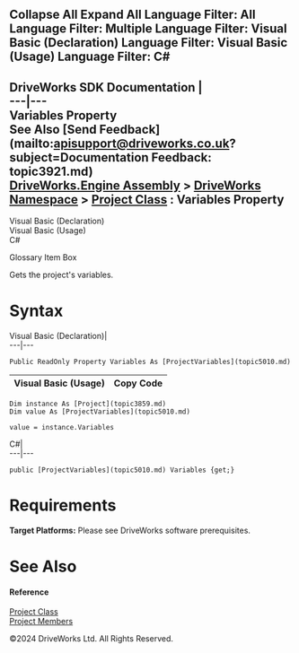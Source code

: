        

 Collapse All Expand All  Language Filter: All  Language Filter: Multiple  Language Filter: Visual Basic (Declaration) Language Filter: Visual Basic (Usage) Language Filter: C#  
---  
DriveWorks SDK Documentation  |   
---|---  
Variables Property   
See Also [Send Feedback](mailto:apisupport@driveworks.co.uk?subject=Documentation Feedback: topic3921.md)  
[DriveWorks.Engine Assembly](topic2156.md) > [DriveWorks Namespace](topic2159.md) > [Project Class](topic3859.md) : Variables Property  
---  
  
Visual Basic (Declaration)    
Visual Basic (Usage)    
C# 

Glossary Item Box

Gets the project's variables. 

# Syntax

Visual Basic (Declaration)|   
---|---  
      
    
    Public ReadOnly Property Variables As [ProjectVariables](topic5010.md)  
  
Visual Basic (Usage)| Copy Code  
---|---  
      
    
    Dim instance As [Project](topic3859.md)
    Dim value As [ProjectVariables](topic5010.md)
     
    value = instance.Variables  
  
C#|   
---|---  
      
    
    public [ProjectVariables](topic5010.md) Variables {get;}  
  
# Requirements

**Target Platforms:** Please see DriveWorks software prerequisites.

# See Also

#### Reference

[Project Class](topic3859.md)   
[Project Members](topic3860.md)

©2024 DriveWorks Ltd. All Rights Reserved.
